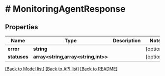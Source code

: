 # # MonitoringAgentResponse

## Properties

Name | Type | Description | Notes
------------ | ------------- | ------------- | -------------
**error** | **string** |  | [optional]
**statuses** | **array<string,array<string,int>>** |  | [optional]

[[Back to Model list]](../../README.md#models) [[Back to API list]](../../README.md#endpoints) [[Back to README]](../../README.md)
